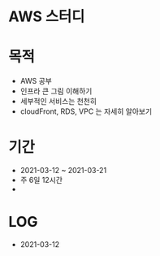 # AWS 스터디

# 목적

- AWS 공부
- 인프라 큰 그림 이해하기
- 세부적인 서비스는 천천히
- cloudFront, RDS, VPC 는 자세히 알아보기

# 기간
- 2021-03-12 ~ 2021-03-21
- 주 6일 12시간
- 
# LOG

- 2021-03-12